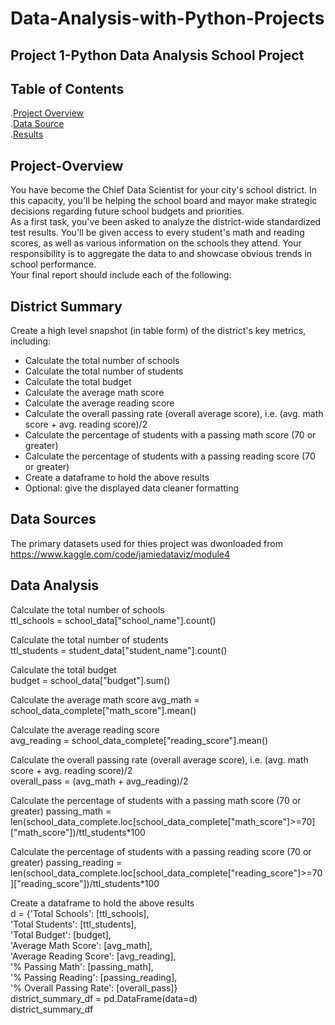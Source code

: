 # Data-Analysis-with-Python-Projects

## Project 1-Python Data Analysis School Project
## Table of Contents
.[Project Overview](project-overview)           
.[Data Source](data-source)         
.[Results](results)       

## Project-Overview
You have become the Chief Data Scientist for your city's school district. In this capacity, you'll be helping the school board and mayor make strategic decisions regarding future school budgets and priorities.              
As a first task, you've been asked to analyze the district-wide standardized test results. You'll be given access to every student's math and reading scores, as well as various information on the schools they attend. Your responsibility is to aggregate the data to and showcase obvious trends in school performance.               
Your final report should include each of the following:           
## District Summary            
Create a high level snapshot (in table form) of the district's key metrics, including:         
-	Calculate the total number of schools      
-	Calculate the total number of students        
-	Calculate the total budget        
-	Calculate the average math score         
-	Calculate the average reading score         
-	Calculate the overall passing rate (overall average score), i.e. (avg. math score + avg. reading score)/2          
-	Calculate the percentage of students with a passing math score (70 or greater)               
-	Calculate the percentage of students with a passing reading score (70 or greater)            
-	Create a dataframe to hold the above results               
-	Optional: give the displayed data cleaner formatting

## Data Sources 
The primary datasets used for thies project was dwonloaded from https://www.kaggle.com/code/jamiedataviz/module4     

## Data Analysis   
Calculate the total number of schools       
ttl_schools = school_data["school_name"].count()      

Calculate the total number of students      
ttl_students = student_data["student_name"].count()      

Calculate the total budget    
budget = school_data["budget"].sum()      

Calculate the average math score 
avg_math = school_data_complete["math_score"].mean()         

Calculate the average reading score  
avg_reading = school_data_complete["reading_score"].mean()         

Calculate the overall passing rate (overall average score), i.e. (avg. math score + avg. reading score)/2   
overall_pass = (avg_math + avg_reading)/2          

Calculate the percentage of students with a passing math score (70 or greater)
passing_math = len(school_data_complete.loc[school_data_complete["math_score"]>=70]["math_score"])/ttl_students*100     

Calculate the percentage of students with a passing reading score (70 or greater)
passing_reading = len(school_data_complete.loc[school_data_complete["reading_score"]>=70]["reading_score"])/ttl_students*100       

Create a dataframe to hold the above results                 
d = {'Total Schools': [ttl_schools],          
     'Total Students': [ttl_students],            
     'Total Budget': [budget],                      
     'Average Math Score': [avg_math],                  
     'Average Reading Score': [avg_reading],            
     '% Passing Math': [passing_math],         
     '% Passing Reading': [passing_reading],              
     '% Overall Passing Rate': [overall_pass]}            
district_summary_df = pd.DataFrame(data=d)               
district_summary_df                      

